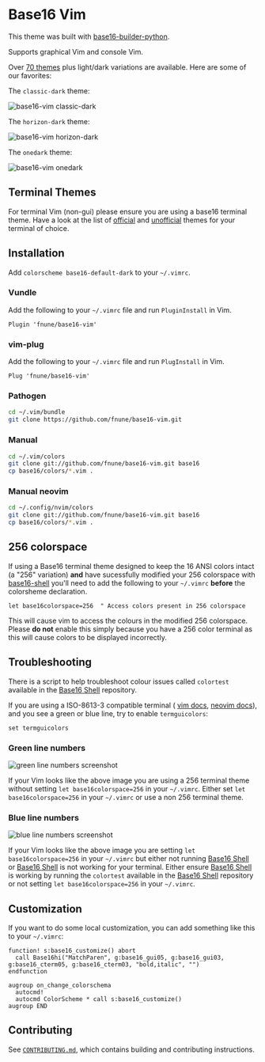 # Base16 Vim

This theme was built with [base16-builder-python](https://github.com/InspectorMustache/base16-builder-python).

Supports graphical Vim and console Vim.

Over [70 themes](https://github.com/chriskempson/base16-schemes-source/blob/master/list.yaml) plus light/dark variations are available. Here are some of our favorites:

The `classic-dark` theme:

![base16-vim classic-dark](/screenshots/base16-vim-screenshot-classic-dark.png)

The `horizon-dark` theme:

![base16-vim horizon-dark](/screenshots/base16-vim-screenshot-horizon-dark.png)

The `onedark` theme:

![base16-vim onedark](/screenshots/base16-vim-screenshot-onedark.png)

## Terminal Themes

For terminal Vim (non-gui) please ensure you are using a base16 terminal theme. Have a look at the list of [official](https://github.com/base16-project/base16#official-templates) and [unofficial](https://github.com/base16-project/base16#unofficial-templates) themes for your terminal of choice.

## Installation

Add `colorscheme base16-default-dark` to your `~/.vimrc`.

### Vundle

Add the following to your `~/.vimrc` file and run `PluginInstall` in Vim.

```vim
Plugin 'fnune/base16-vim'
```

### vim-plug

Add the following to your `~/.vimrc` file and run `PlugInstall` in Vim.

```vim
Plug 'fnune/base16-vim'
```

### Pathogen

```bash
cd ~/.vim/bundle
git clone https://github.com/fnune/base16-vim.git
```

### Manual

```bash
cd ~/.vim/colors
git clone git://github.com/fnune/base16-vim.git base16
cp base16/colors/*.vim .
```

### Manual neovim

```bash
cd ~/.config/nvim/colors
git clone git://github.com/fnune/base16-vim.git base16
cp base16/colors/*.vim .
```

## 256 colorspace

If using a Base16 terminal theme designed to keep the 16 ANSI colors intact (a "256" variation) **and** have sucessfully modified your 256 colorspace with [base16-shell](https://github.com/chriskempson/base16-shell) you'll need to add the following to your `~/.vimrc` **before** the colorsheme declaration.

    let base16colorspace=256  " Access colors present in 256 colorspace

This will cause vim to access the colours in the modified 256 colorspace. Please **do not** enable this simply because you have a 256 color terminal as this will cause colors to be displayed incorrectly.

## Troubleshooting

There is a script to help troubleshoot colour issues called `colortest` available in the [Base16 Shell](https://github.com/fnune/base16-shell) repository.

If you are using a ISO-8613-3 compatible terminal (
[vim docs](https://github.com/vim/vim/blob/23c1b2b018c8121ca5fcc247e37966428bf8ca66/runtime/doc/options.txt#L7876),
[neovim docs](https://neovim.io/doc/user/options.html#'termguicolors')), and
you see a green or blue line, try to enable `termguicolors`:

```vim
set termguicolors
```

### Green line numbers

![green line numbers screenshot](https://raw.github.com/chriskempson/base16-vim/master/without-base16colorspace-256-with-256-terminal-theme.png)

If your Vim looks like the above image you are using a 256 terminal theme without setting `let base16colorspace=256` in your `~/.vimrc`. Either set `let base16colorspace=256` in your `~/.vimrc` or use a non 256 terminal theme.

### Blue line numbers

![blue line numbers screenshot](https://raw.github.com/chriskempson/base16-vim/master/with-base16colorspace-256-without-base16-shell.png)

If your Vim looks like the above image you are setting `let base16colorspace=256` in your `~/.vimrc` but either not running [Base16 Shell](https://github.com/fnune/base16-shell) or [Base16 Shell](https://github.com/fnune/base16-shell) is not working for your terminal. Either ensure [Base16 Shell](https://github.com/fnune/base16-shell) is working by running the `colortest` available in the [Base16 Shell](https://github.com/fnune/base16-shell) repository or not setting `let base16colorspace=256` in your `~/.vimrc`.

## Customization

If you want to do some local customization, you can add something like this to your `~/.vimrc`:

```vim
function! s:base16_customize() abort
  call Base16hi("MatchParen", g:base16_gui05, g:base16_gui03, g:base16_cterm05, g:base16_cterm03, "bold,italic", "")
endfunction

augroup on_change_colorschema
  autocmd!
  autocmd ColorScheme * call s:base16_customize()
augroup END
```

## Contributing

See [`CONTRIBUTING.md`](/CONTRIBUTING.md), which contains building and
contributing instructions.

